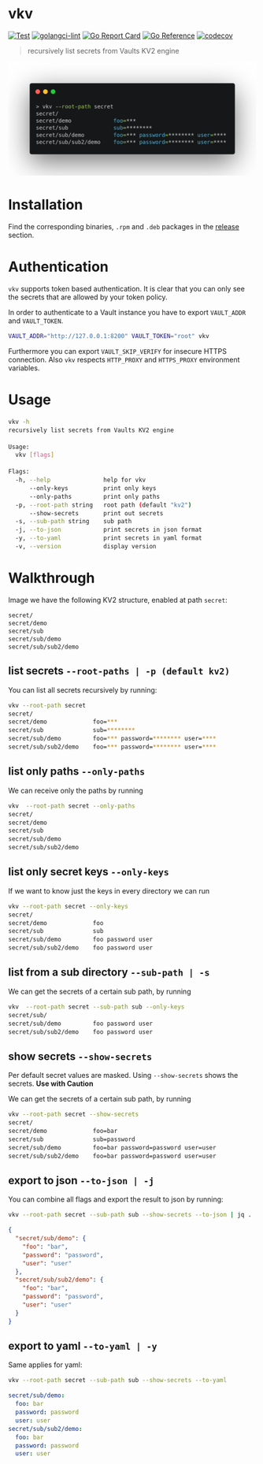 # vkv

[![Test](https://github.com/FalcoSuessgott/vkv/actions/workflows/test.yml/badge.svg)](https://github.com/FalcoSuessgott/vkv/actions/workflows/test.yml) [![golangci-lint](https://github.com/FalcoSuessgott/vkv/actions/workflows/lint.yml/badge.svg)](https://github.com/FalcoSuessgott/vkv/actions/workflows/lint.yml) [![Go Report Card](https://goreportcard.com/badge/github.com/FalcoSuessgott/vkv)](https://goreportcard.com/report/github.com/FalcoSuessgott/vkv) [![Go Reference](https://pkg.go.dev/badge/github.com/FalcoSuessgott/vkv.svg)](https://pkg.go.dev/github.com/FalcoSuessgott/vkv) [![codecov](https://codecov.io/gh/FalcoSuessgott/vkv/branch/master/graph/badge.svg?token=UYVZ8LTA45)](https://codecov.io/gh/FalcoSuessgott/vkv)


> recursively list secrets from Vaults KV2 engine

![img](assets/example.png)

# Installation
Find the corresponding binaries, `.rpm` and `.deb` packages in the [release](https://github.com/FalcoSuessgott/vkv/releases) section.

# Authentication
`vkv` supports token based authentication. It is clear that you can only see the secrets that are allowed by your token policy.

In order to authenticate to a Vault instance you have to export `VAULT_ADDR` and `VAULT_TOKEN`.

```bash
VAULT_ADDR="http://127.0.0.1:8200" VAULT_TOKEN="root" vkv
```

Furthermore you can export `VAULT_SKIP_VERIFY` for insecure HTTPS connection. Also `vkv` respects `HTTP_PROXY` and `HTTPS_PROXY` environment variables.

# Usage
```bash
vkv -h
recursively list secrets from Vaults KV2 engine

Usage:
  vkv [flags]

Flags:
  -h, --help               help for vkv
      --only-keys          print only keys
      --only-paths         print only paths
  -p, --root-path string   root path (default "kv2")
      --show-secrets       print out secrets
  -s, --sub-path string    sub path
  -j, --to-json            print secrets in json format
  -y, --to-yaml            print secrets in yaml format
  -v, --version            display version
```

# Walkthrough
Image we have the following KV2 structure, enabled at path `secret`:

```
secret/
secret/demo
secret/sub
secret/sub/demo
secret/sub/sub2/demo
```

## list secrets `--root-paths | -p (default kv2)`
You can list all secrets recursively by running:

```bash
vkv --root-path secret
secret/
secret/demo             foo=***
secret/sub              sub=********
secret/sub/demo         foo=*** password=******** user=****
secret/sub/sub2/demo    foo=*** password=******** user=****
```

## list only paths `--only-paths`
We can receive only the paths by running

```bash
vkv  --root-path secret --only-paths
secret/
secret/demo
secret/sub
secret/sub/demo
secret/sub/sub2/demo
```

## list only secret keys  `--only-keys`
If we want to know just the keys in every directory we can run

```bash
vkv --root-path secret --only-keys
secret/
secret/demo             foo
secret/sub              sub
secret/sub/demo         foo password user
secret/sub/sub2/demo    foo password user
```

## list from a sub directory `--sub-path | -s`
We can get the secrets of a certain sub path, by running

```bash
vkv  --root-path secret --sub-path sub --only-keys
secret/sub/
secret/sub/demo         foo password user
secret/sub/sub2/demo    foo password user
```

## show secrets  `--show-secrets`
Per default secret values are masked. Using `--show-secrets` shows the secrets. **Use with Caution**

We can get the secrets of a certain sub path, by running

```bash
vkv --root-path secret --show-secrets
secret/
secret/demo             foo=bar
secret/sub              sub=password
secret/sub/demo         foo=bar password=password user=user
secret/sub/sub2/demo    foo=bar password=password user=user
```

## export to json `--to-json | -j`
You can combine all flags and export the result to json by running:

```bash
vkv --root-path secret --sub-path sub --show-secrets --to-json | jq .
```

```json
{
  "secret/sub/demo": {
    "foo": "bar",
    "password": "password",
    "user": "user"
  },
  "secret/sub/sub2/demo": {
    "foo": "bar",
    "password": "password",
    "user": "user"
  }
}
```

## export to yaml  `--to-yaml | -y`
Same applies for yaml:

```bash
vkv --root-path secret --sub-path sub --show-secrets --to-yaml
```

```yaml
secret/sub/demo:
  foo: bar
  password: password
  user: user
secret/sub/sub2/demo:
  foo: bar
  password: password
  user: user
```
